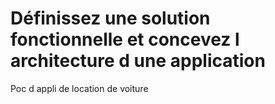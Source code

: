 # Définissez une solution fonctionnelle et concevez l architecture d une application
Poc d appli de location de voiture
